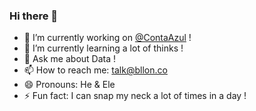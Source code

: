 ### Hi there 👋

- 🔭 I’m currently working on [@ContaAzul](https://github.com/ContaAzul) !
- 🌱 I’m currently learning a lot of thinks !
- 💬 Ask me about Data !
- 📫 How to reach me: talk@bllon.co
- 😄 Pronouns: He & Ele
- ⚡ Fun fact: I can snap my neck a lot of times in a day !

